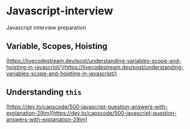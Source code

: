 # Javascript-interview
Javascript interview preparation 

## Variable, Scopes, Hoisting
[https://livecodestream.dev/post/understanding-variables-scope-and-hoisting-in-javascript/](https://livecodestream.dev/post/understanding-variables-scope-and-hoisting-in-javascript/)

## Understanding `this`
[https://dev.to/capscode/500-javascript-question-answers-with-explanation-29im][https://dev.to/capscode/500-javascript-question-answers-with-explanation-29im]